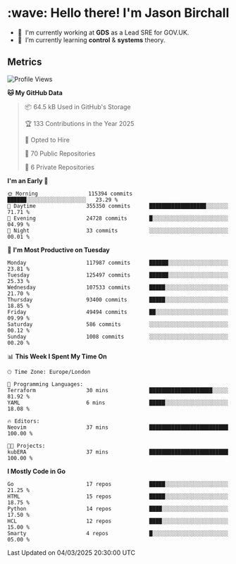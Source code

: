 <h1 align="left" id="jason-title">:wave: Hello there! I'm Jason Birchall</h1>

- :office: &nbsp;I'm currently working at **GDS** as a Lead SRE for GOV.UK.
- :seedling: &nbsp;I’m currently learning **control** & **systems** theory.

<h2>Metrics</h2>

<!--START_SECTION:waka-->
![Profile Views](http://img.shields.io/badge/Profile%20Views-0-blue)

**🐱 My GitHub Data** 

> 📦 64.5 kB Used in GitHub's Storage 
 > 
> 🏆 133 Contributions in the Year 2025
 > 
> 💼 Opted to Hire
 > 
> 📜 70 Public Repositories 
 > 
> 🔑 6 Private Repositories 
 > 
**I'm an Early 🐤** 

```text
🌞 Morning                115394 commits      ██████░░░░░░░░░░░░░░░░░░░   23.29 % 
🌆 Daytime                355350 commits      ██████████████████░░░░░░░   71.71 % 
🌃 Evening                24728 commits       █░░░░░░░░░░░░░░░░░░░░░░░░   04.99 % 
🌙 Night                  33 commits          ░░░░░░░░░░░░░░░░░░░░░░░░░   00.01 % 
```
📅 **I'm Most Productive on Tuesday** 

```text
Monday                   117987 commits      ██████░░░░░░░░░░░░░░░░░░░   23.81 % 
Tuesday                  125497 commits      ██████░░░░░░░░░░░░░░░░░░░   25.33 % 
Wednesday                107533 commits      █████░░░░░░░░░░░░░░░░░░░░   21.70 % 
Thursday                 93400 commits       █████░░░░░░░░░░░░░░░░░░░░   18.85 % 
Friday                   49494 commits       ██░░░░░░░░░░░░░░░░░░░░░░░   09.99 % 
Saturday                 586 commits         ░░░░░░░░░░░░░░░░░░░░░░░░░   00.12 % 
Sunday                   1008 commits        ░░░░░░░░░░░░░░░░░░░░░░░░░   00.20 % 
```


📊 **This Week I Spent My Time On** 

```text
🕑︎ Time Zone: Europe/London

💬 Programming Languages: 
Terraform                30 mins             ████████████████████░░░░░   81.92 % 
YAML                     6 mins              █████░░░░░░░░░░░░░░░░░░░░   18.08 % 

🔥 Editors: 
Neovim                   37 mins             █████████████████████████   100.00 % 

🐱‍💻 Projects: 
kubERA                   37 mins             █████████████████████████   100.00 % 
```

**I Mostly Code in Go** 

```text
Go                       17 repos            █████░░░░░░░░░░░░░░░░░░░░   21.25 % 
HTML                     15 repos            █████░░░░░░░░░░░░░░░░░░░░   18.75 % 
Python                   14 repos            ████░░░░░░░░░░░░░░░░░░░░░   17.50 % 
HCL                      12 repos            ████░░░░░░░░░░░░░░░░░░░░░   15.00 % 
Smarty                   4 repos             █░░░░░░░░░░░░░░░░░░░░░░░░   05.00 % 
```




 Last Updated on 04/03/2025 20:30:00 UTC
<!--END_SECTION:waka-->

<!-- links -->

[issues page]: https://github.com/jasonBirchall/jasonBirchall/issues "jasonBirchall/issues"
